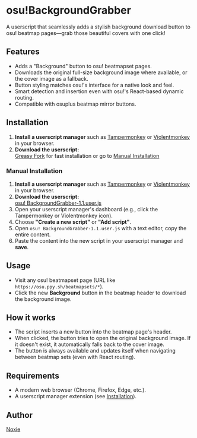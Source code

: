 # osu!BackgroundGrabber

A userscript that seamlessly adds a stylish background download button to osu! beatmap pages—grab those beautiful covers with one click!

## Features

- Adds a "Background" button to osu! beatmapset pages.
- Downloads the original full-size background image where available, or the cover image as a fallback.
- Button styling matches osu!'s interface for a native look and feel.
- Smart detection and insertion even with osu!'s React-based dynamic routing.
- Compatible with osuplus beatmap mirror buttons.

## Installation

1. **Install a userscript manager** such as [Tampermonkey](https://tampermonkey.net/) or [Violentmonkey](https://violentmonkey.github.io/) in your browser.
2. **Download the userscript:**  
   [Greasy Fork](https://greasyfork.org/en/scripts/542558-osu-backgroundgrabber) for fast installation or go to [Manual Installation](https://github.com/Noxie0/osu-background-grabber#manual-installation)

### Manual Installation
1. **Install a userscript manager** such as [Tampermonkey](https://tampermonkey.net/) or [Violentmonkey](https://violentmonkey.github.io/) in your browser.
2. **Download the userscript:**  
   [osu! BackgroundGrabber-1.1.user.js](./osu%21%20BackgroundGrabber-1.1.user.js)
3. Open your userscript manager's dashboard (e.g., click the Tampermonkey or Violentmonkey icon).
4. Choose **"Create a new script"** or **"Add script"**.
5. Open `osu! BackgroundGrabber-1.1.user.js` with a text editor, copy the entire content.
6. Paste the content into the new script in your userscript manager and **save**.

## Usage

- Visit any osu! beatmapset page (URL like `https://osu.ppy.sh/beatmapsets/*`).
- Click the new **Background** button in the beatmap header to download the background image.

## How it works

- The script inserts a new button into the beatmap page's header.
- When clicked, the button tries to open the original background image. If it doesn't exist, it automatically falls back to the cover image.
- The button is always available and updates itself when navigating between beatmap sets (even with React routing).

## Requirements

- A modern web browser (Chrome, Firefox, Edge, etc.).
- A userscript manager extension (see [Installation](https://github.com/Noxie0/osu-background-grabber#installation)).

## Author

[Noxie](https://github.com/Noxie0)
